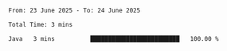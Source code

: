 <!--START_SECTION:waka-->

```txt
From: 23 June 2025 - To: 24 June 2025

Total Time: 3 mins

Java   3 mins          █████████████████████████   100.00 %
```

<!--END_SECTION:waka-->
